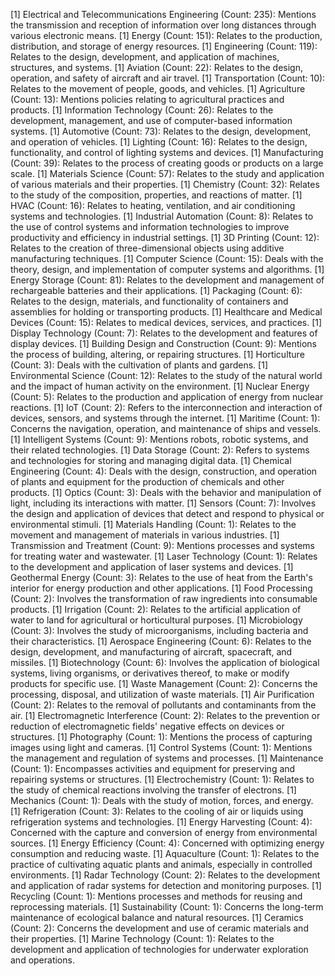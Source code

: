 [1] Electrical and Telecommunications Engineering (Count: 235): Mentions the transmission and reception of information over long distances through various electronic means.
[1] Energy (Count: 151): Relates to the production, distribution, and storage of energy resources.
[1] Engineering (Count: 119): Relates to the design, development, and application of machines, structures, and systems.
[1] Aviation (Count: 22): Relates to the design, operation, and safety of aircraft and air travel.
[1] Transportation (Count: 10): Relates to the movement of people, goods, and vehicles.
[1] Agriculture (Count: 13): Mentions policies relating to agricultural practices and products.
[1] Information Technology (Count: 26): Relates to the development, management, and use of computer-based information systems.
[1] Automotive (Count: 73): Relates to the design, development, and operation of vehicles.
[1] Lighting (Count: 16): Relates to the design, functionality, and control of lighting systems and devices.
[1] Manufacturing (Count: 39): Relates to the process of creating goods or products on a large scale.
[1] Materials Science (Count: 57): Relates to the study and application of various materials and their properties.
[1] Chemistry (Count: 32): Relates to the study of the composition, properties, and reactions of matter.
[1] HVAC (Count: 16): Relates to heating, ventilation, and air conditioning systems and technologies.
[1] Industrial Automation (Count: 8): Relates to the use of control systems and information technologies to improve productivity and efficiency in industrial settings.
[1] 3D Printing (Count: 12): Relates to the creation of three-dimensional objects using additive manufacturing techniques.
[1] Computer Science (Count: 15): Deals with the theory, design, and implementation of computer systems and algorithms.
[1] Energy Storage (Count: 81): Relates to the development and management of rechargeable batteries and their applications.
[1] Packaging (Count: 6): Relates to the design, materials, and functionality of containers and assemblies for holding or transporting products.
[1] Healthcare and Medical Devices (Count: 15): Relates to medical devices, services, and practices.
[1] Display Technology (Count: 7): Relates to the development and features of display devices.
[1] Building Design and Construction (Count: 9): Mentions the process of building, altering, or repairing structures.
[1] Horticulture (Count: 3): Deals with the cultivation of plants and gardens.
[1] Environmental Science (Count: 12): Relates to the study of the natural world and the impact of human activity on the environment.
[1] Nuclear Energy (Count: 5): Relates to the production and application of energy from nuclear reactions.
[1] IoT (Count: 2): Refers to the interconnection and interaction of devices, sensors, and systems through the internet.
[1] Maritime (Count: 1): Concerns the navigation, operation, and maintenance of ships and vessels.
[1] Intelligent Systems (Count: 9): Mentions robots, robotic systems, and their related technologies.
[1] Data Storage (Count: 2): Refers to systems and technologies for storing and managing digital data.
[1] Chemical Engineering (Count: 4): Deals with the design, construction, and operation of plants and equipment for the production of chemicals and other products.
[1] Optics (Count: 3): Deals with the behavior and manipulation of light, including its interactions with matter.
[1] Sensors (Count: 7): Involves the design and application of devices that detect and respond to physical or environmental stimuli.
[1] Materials Handling (Count: 1): Relates to the movement and management of materials in various industries.
[1] Transmission and Treatment (Count: 9): Mentions processes and systems for treating water and wastewater.
[1] Laser Technology (Count: 1): Relates to the development and application of laser systems and devices.
[1] Geothermal Energy (Count: 3): Relates to the use of heat from the Earth's interior for energy production and other applications.
[1] Food Processing (Count: 2): Involves the transformation of raw ingredients into consumable products.
[1] Irrigation (Count: 2): Relates to the artificial application of water to land for agricultural or horticultural purposes.
[1] Microbiology (Count: 3): Involves the study of microorganisms, including bacteria and their characteristics.
[1] Aerospace Engineering (Count: 6): Relates to the design, development, and manufacturing of aircraft, spacecraft, and missiles.
[1] Biotechnology (Count: 6): Involves the application of biological systems, living organisms, or derivatives thereof, to make or modify products for specific use.
[1] Waste Management (Count: 2): Concerns the processing, disposal, and utilization of waste materials.
[1] Air Purification (Count: 2): Relates to the removal of pollutants and contaminants from the air.
[1] Electromagnetic Interference (Count: 2): Relates to the prevention or reduction of electromagnetic fields' negative effects on devices or structures.
[1] Photography (Count: 1): Mentions the process of capturing images using light and cameras.
[1] Control Systems (Count: 1): Mentions the management and regulation of systems and processes.
[1] Maintenance (Count: 1): Encompasses activities and equipment for preserving and repairing systems or structures.
[1] Electrochemistry (Count: 1): Relates to the study of chemical reactions involving the transfer of electrons.
[1] Mechanics (Count: 1): Deals with the study of motion, forces, and energy.
[1] Refrigeration (Count: 3): Relates to the cooling of air or liquids using refrigeration systems and technologies.
[1] Energy Harvesting (Count: 4): Concerned with the capture and conversion of energy from environmental sources.
[1] Energy Efficiency (Count: 4): Concerned with optimizing energy consumption and reducing waste.
[1] Aquaculture (Count: 1): Relates to the practice of cultivating aquatic plants and animals, especially in controlled environments.
[1] Radar Technology (Count: 2): Relates to the development and application of radar systems for detection and monitoring purposes.
[1] Recycling (Count: 1): Mentions processes and methods for reusing and reprocessing materials.
[1] Sustainability (Count: 1): Concerns the long-term maintenance of ecological balance and natural resources.
[1] Ceramics (Count: 2): Concerns the development and use of ceramic materials and their properties.
[1] Marine Technology (Count: 1): Relates to the development and application of technologies for underwater exploration and operations.
